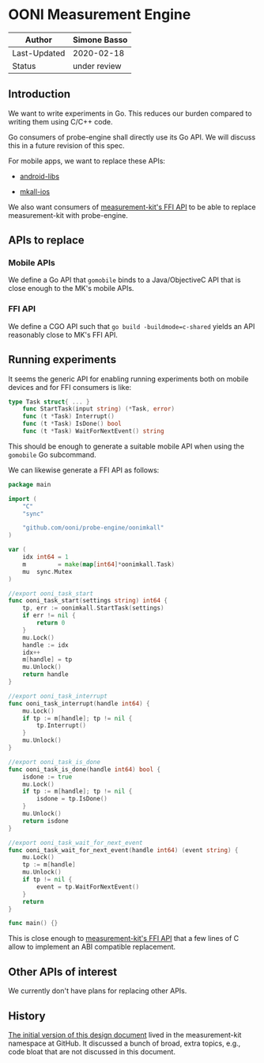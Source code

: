 # OONI Measurement Engine

| Author			 | Simone Basso |
|--------------|--------------|
| Last-Updated | 2020-02-18	 |
| Status			 | under review |

## Introduction

We want to write experiments in Go. This reduces our burden
compared to writing them using C/C++ code.

Go consumers of probe-engine shall directly use its Go API. We
will discuss this in a future revision of this spec.

For mobile apps, we want to replace these APIs:

- [android-libs](https://github.com/measurement-kit/android-libs)

- [mkall-ios](https://github.com/measurement-kit/mkall-ios)

We also want consumers of [measurement-kit's FFI API](https://git.io/Jv4Rv)
to be able to replace measurement-kit with probe-engine.

## APIs to replace

### Mobile APIs

We define a Go API that `gomobile` binds to a Java/ObjectiveC
API that is close enough to the MK's mobile APIs.

### FFI API

We define a CGO API such that `go build -buildmode=c-shared`
yields an API reasonably close to MK's FFI API.

## Running experiments

It seems the generic API for enabling running experiments both on
mobile devices and for FFI consumers is like:

```Go
type Task struct{ ... }
	func StartTask(input string) (*Task, error)
	func (t *Task) Interrupt()
	func (t *Task) IsDone() bool
	func (t *Task) WaitForNextEvent() string
```

This should be enough to generate a suitable mobile API when
using the `gomobile` Go subcommand.

We can likewise generate a FFI API as follows:

```Go
package main

import (
	"C"
	"sync"

	"github.com/ooni/probe-engine/oonimkall"
)

var (
	idx int64 = 1
	m         = make(map[int64]*oonimkall.Task)
	mu  sync.Mutex
)

//export ooni_task_start
func ooni_task_start(settings string) int64 {
	tp, err := oonimkall.StartTask(settings)
	if err != nil {
		return 0
	}
	mu.Lock()
	handle := idx
	idx++
	m[handle] = tp
	mu.Unlock()
	return handle
}

//export ooni_task_interrupt
func ooni_task_interrupt(handle int64) {
	mu.Lock()
	if tp := m[handle]; tp != nil {
		tp.Interrupt()
	}
	mu.Unlock()
}

//export ooni_task_is_done
func ooni_task_is_done(handle int64) bool {
	isdone := true
	mu.Lock()
	if tp := m[handle]; tp != nil {
		isdone = tp.IsDone()
	}
	mu.Unlock()
	return isdone
}

//export ooni_task_wait_for_next_event
func ooni_task_wait_for_next_event(handle int64) (event string) {
	mu.Lock()
	tp := m[handle]
	mu.Unlock()
	if tp != nil {
		event = tp.WaitForNextEvent()
	}
	return
}

func main() {}
```

This is close enough to [measurement-kit's FFI API](https://git.io/Jv4Rv) that
a few lines of C allow to implement an ABI compatible replacement.

## Other APIs of interest

We currently don't have plans for replacing other APIs.

## History

[The initial version of this design document](
https://github.com/measurement-kit/engine/blob/master/DESIGN.md)
lived in the measurement-kit namespace at GitHub. It discussed
a bunch of broad, extra topics, e.g., code bloat that are not
discussed in this document.
